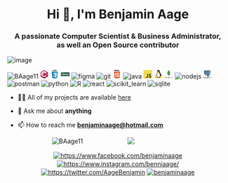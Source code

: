 
<!--
A special thank you to 'tomkaX' for this template!
-->

<h1 align="center">Hi 👋, I'm Benjamin Aage </h1>
<h3 align="center">A passionate Computer Scientist & Business Administrator, <br>as well an Open Source contributor  </h3>

![image](https://github.com/saadeghi/saadeghi/blob/master/dino.gif)

<p align="left">
<img src="https://komarev.com/ghpvc/?username=BAage11" alt="BAage11" />

  <img src="https://raw.githubusercontent.com/devicons/devicon/master/icons/cplusplus/cplusplus-original.svg" alt="cplusplus" width="20" height="20"/>
  <img src="https://raw.githubusercontent.com/devicons/devicon/master/icons/css3/css3-original-wordmark.svg" alt="css3" width="20" height="20"/>
  <img src="https://raw.githubusercontent.com/devicons/devicon/master/icons/django/django-original.svg" alt="django" width="20" height="20"/>
  <img src="https://www.vectorlogo.zone/logos/figma/figma-icon.svg" alt="figma" width="20" height="20"/>
  <img src="https://img.icons8.com/color/48/000000/git.png" alt="git" width="20" height="20"/> 
  <img src="https://raw.githubusercontent.com/devicons/devicon/master/icons/html5/html5-original-wordmark.svg" alt="html5" width="20" height="20"/>
  <img src="https://img.icons8.com/color/48/000000/java-coffee-cup-logo.png" alt="java" width="20" height="20"/>
  <img src="https://raw.githubusercontent.com/devicons/devicon/master/icons/javascript/javascript-original.svg" alt="javascript" width="20" height="20"/>
  <img src="https://raw.githubusercontent.com/devicons/devicon/master/icons/linux/linux-original.svg" alt="linux" width="20" height="20"/>
  <img src="https://raw.githubusercontent.com/devicons/devicon/master/icons/mongodb/mongodb-original-wordmark.svg" alt="mongodb" width="20" height="20"/>
  <img src="https://img.icons8.com/color/48/000000/nodejs.png" alt="nodejs" width="20" height="20"/> 
  <img src="https://raw.githubusercontent.com/devicons/devicon/master/icons/postgresql/postgresql-original-wordmark.svg" alt="postgresql" width="20" height="20"/>
  <img src="https://www.vectorlogo.zone/logos/getpostman/getpostman-icon.svg" alt="postman" width="20" height="20"/>
  <img src="https://img.icons8.com/color/48/000000/python.png" alt="python" width="20" height="20"/>
  <img src="https://img.icons8.com/ultraviolet/40/000000/xbox-r.png" alt="R" width="20" height="20"/> 
  <img src="https://img.icons8.com/color/48/000000/react-native.png" alt="react" width="20" height="20"/> 
  <img src="https://upload.wikimedia.org/wikipedia/commons/0/05/Scikit_learn_logo_small.svg" alt="scikit_learn" width="20" height="20"/>
  <img src="https://www.vectorlogo.zone/logos/sqlite/sqlite-icon.svg" alt="sqlite" width="20" height="20"/>
</p>
  

- 👨‍💻 All of my projects are available  [here](https://github.com/BAage11?tab=repositories)

- 💬 Ask me about **anything**

- 📫 How to reach me **benjaminaage@hotmail.com**


<p align="center"> 
  <img src="https://github-readme-stats.vercel.app/api?username=BAage11&theme=calm&show_icons=true" alt="BAage11" />
  <img  align="right" src="https://media1.giphy.com/media/IpeYSEZshTefe/giphy.gif?cid=ecf05e477edf7fh9txxwi367f9gnxoksqe08u6jn0t2ocsmq&rid=giphy.gif&ct=g" width="230">
 </p>
 
<p align="center">
<a href="https://www.facebook.com/benjaminaage" target="blank"><img align="center" src="https://cdn.jsdelivr.net/npm/simple-icons@3.0.1/icons/facebook.svg" alt="https://www.facebook.com/benjaminaage" height="20" width="20" /></a>
<a href="https://www.instagram.com/benniaage/" target="blank"><img align="center" src="https://cdn.jsdelivr.net/npm/simple-icons@3.0.1/icons/instagram.svg" alt="https://www.instagram.com/benniaage/" height="20" width="20" /></a>
<a href="https://twitter.com/AageBenjamin" target="blank"><img align="center" src="https://cdn.jsdelivr.net/npm/simple-icons@3.0.1/icons/twitter.svg" alt="https://twitter.com/AageBenjamin" height="20" width="20" /></a>
<a href="https://www.youtube.com/channel/UCRJcmotuECZRUPySjXtXhSA" target="blank"><img align="center" src="https://raw.githubusercontent.com/rahuldkjain/github-profile-readme-generator/master/src/images/icons/Social/youtube.svg" alt="benjaminaage" height="30" width="40" /></a>

</p>



